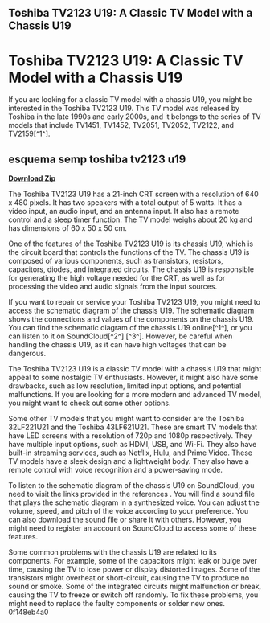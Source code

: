 ## Toshiba TV2123 U19: A Classic TV Model with a Chassis U19

  
# Toshiba TV2123 U19: A Classic TV Model with a Chassis U19
 
If you are looking for a classic TV model with a chassis U19, you might be interested in the Toshiba TV2123 U19. This TV model was released by Toshiba in the late 1990s and early 2000s, and it belongs to the series of TV models that include TV1451, TV1452, TV2051, TV2052, TV2122, and TV2159[^1^].
 
## esquema semp toshiba tv2123 u19


[**Download Zip**](https://www.google.com/url?q=https%3A%2F%2Ftinurll.com%2F2tKFo4&sa=D&sntz=1&usg=AOvVaw0Jx94bepVKCtLj7gpcrkfQ)

 
The Toshiba TV2123 U19 has a 21-inch CRT screen with a resolution of 640 x 480 pixels. It has two speakers with a total output of 5 watts. It has a video input, an audio input, and an antenna input. It also has a remote control and a sleep timer function. The TV model weighs about 20 kg and has dimensions of 60 x 50 x 50 cm.
 
One of the features of the Toshiba TV2123 U19 is its chassis U19, which is the circuit board that controls the functions of the TV. The chassis U19 is composed of various components, such as transistors, resistors, capacitors, diodes, and integrated circuits. The chassis U19 is responsible for generating the high voltage needed for the CRT, as well as for processing the video and audio signals from the input sources.
 
If you want to repair or service your Toshiba TV2123 U19, you might need to access the schematic diagram of the chassis U19. The schematic diagram shows the connections and values of the components on the chassis U19. You can find the schematic diagram of the chassis U19 online[^1^], or you can listen to it on SoundCloud[^2^] [^3^]. However, be careful when handling the chassis U19, as it can have high voltages that can be dangerous.
 
The Toshiba TV2123 U19 is a classic TV model with a chassis U19 that might appeal to some nostalgic TV enthusiasts. However, it might also have some drawbacks, such as low resolution, limited input options, and potential malfunctions. If you are looking for a more modern and advanced TV model, you might want to check out some other options.

Some other TV models that you might want to consider are the Toshiba 32LF221U21 and the Toshiba 43LF621U21. These are smart TV models that have LED screens with a resolution of 720p and 1080p respectively. They have multiple input options, such as HDMI, USB, and Wi-Fi. They also have built-in streaming services, such as Netflix, Hulu, and Prime Video. These TV models have a sleek design and a lightweight body. They also have a remote control with voice recognition and a power-saving mode.
 
To listen to the schematic diagram of the chassis U19 on SoundCloud, you need to visit the links provided in the references . You will find a sound file that plays the schematic diagram in a synthesized voice. You can adjust the volume, speed, and pitch of the voice according to your preference. You can also download the sound file or share it with others. However, you might need to register an account on SoundCloud to access some of these features.
 
Some common problems with the chassis U19 are related to its components. For example, some of the capacitors might leak or bulge over time, causing the TV to lose power or display distorted images. Some of the transistors might overheat or short-circuit, causing the TV to produce no sound or smoke. Some of the integrated circuits might malfunction or break, causing the TV to freeze or switch off randomly. To fix these problems, you might need to replace the faulty components or solder new ones.
 0f148eb4a0

